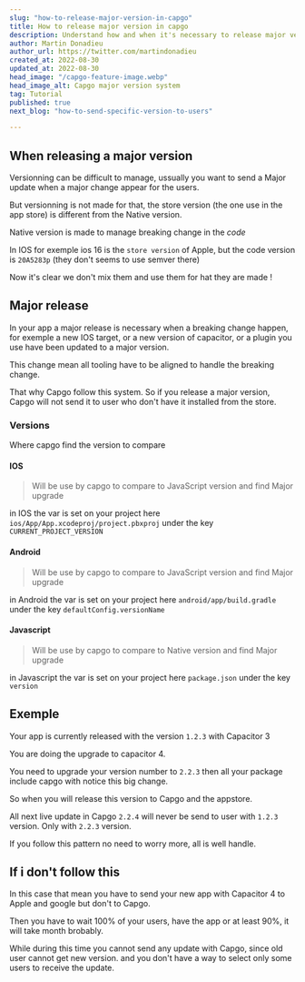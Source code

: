 ```yaml
---
slug: "how-to-release-major-version-in-capgo"
title: How to release major version in capgo
description: Understand how and when it's necessary to release major version
author: Martin Donadieu
author_url: https://twitter.com/martindonadieu
created_at: 2022-08-30
updated_at: 2022-08-30
head_image: "/capgo-feature-image.webp"
head_image_alt: Capgo major version system
tag: Tutorial
published: true
next_blog: "how-to-send-specific-version-to-users"

---
```


## When releasing a major version

Versionning can be difficult to manage, ussually you want to send a Major update when a major change appear for the users.

But versionning is not made for that, the store version (the one use in the app store) is different from the Native version.

Native version is made to manage breaking change in the *code*

In IOS for exemple ios 16 is the `store version` of Apple, but the code version is `20A5283p` (they don't seems to use semver there)

Now it's clear we don't mix them and use them for hat they are made !

## Major release

In your app a major release is necessary when a breaking change happen, for exemple a new IOS target, or a new version of capacitor, or a plugin you use have been updated to a major version.

This change mean all tooling have to be aligned to handle the breaking change.

That why Capgo follow this system.
So if you release a major version, Capgo will not send it to user who don't have it installed from the store.

### Versions

Where capgo find the version to compare

#### IOS
  > Will be use by capgo to compare to JavaScript version and find Major upgrade

  in IOS the var is set on your project here `ios/App/App.xcodeproj/project.pbxproj` under the key `CURRENT_PROJECT_VERSION`

#### Android
  > Will be use by capgo to compare to JavaScript version and find Major upgrade

  in Android the var is set on your project here `android/app/build.gradle` under the key `defaultConfig.versionName`

#### Javascript
  > Will be use by capgo to compare to Native version and find Major upgrade

  in Javascript the var is set on your project here `package.json` under the key `version`
## Exemple

Your app is currently released with the version `1.2.3` with Capacitor 3

You are doing the upgrade to capacitor 4.

You need to upgrade your version number to `2.2.3` then all your package include capgo with notice this big change.

So when you will release this version to Capgo and the appstore.

All next live update in Capgo `2.2.4` will never be send to user with `1.2.3` version. Only with `2.2.3` version.

If you follow this pattern no need to worry more, all is well handle.


## If i don't follow this

In this case that mean you have to send your new app with Capacitor 4 to Apple and google but don't to Capgo.

Then you have to wait 100% of your users, have the app or at least 90%, it will take month brobably.

While during this time you cannot send any update with Capgo, since old user cannot get new version. and you don't have a way to select only some users to receive the update.

